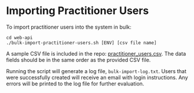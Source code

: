 # Importing Practitioner Users

To import practitioner users into the system in bulk:

```
cd web-api
./bulk-import-practitioner-users.sh [ENV] [csv file name]
```

A sample CSV file is included in the repo: [practitioner_users.csv](../web-api/practitioner_users.csv). The data fields should be in the same order as the provided CSV file.

Running the script will generate a log file, `bulk-import-log.txt`. Users that were successfully created will receive an email with login instructions. Any errors will be printed to the log file for further evaluation.
